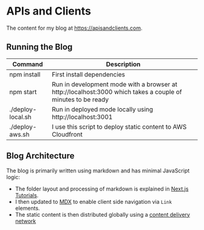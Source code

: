 # APIs and Clients

The content for my blog at https://apisandclients.com.

## Running the Blog

| Command | Description |
| ------- | ----------- |
| npm install | First install dependencies |
| npm start | Run in development mode with a browser at http://localhost:3000 which takes a couple of minutes to be ready |
| ./deploy-local.sh | Run in deployed mode locally using http://localhost:3001 |
| ./deploy-aws.sh | I use this script to deploy static content to AWS Cloudfront |

## Blog Architecture

The blog is primarily written using markdown and has minimal JavaScript logic:

- The folder layout and processing of markdown is explained in [Next.js Tutorials](https://nextjs.org/learn-pages-router/basics/data-fetching/blog-data).
- I then updated to [MDX](https://nextjs.org/docs/pages/building-your-application/configuring/mdx) to enable client side navigation via `Link` elements.
- The static content is then distributed globally using a [content delivery network](https://authguidance.com/cdn-static-content-delivery)